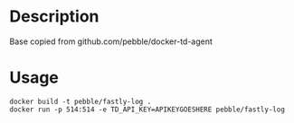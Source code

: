 Description
===========

Base copied from github.com/pebble/docker-td-agent

Usage
=====

    docker build -t pebble/fastly-log .
    docker run -p 514:514 -e TD_API_KEY=APIKEYGOESHERE pebble/fastly-log
